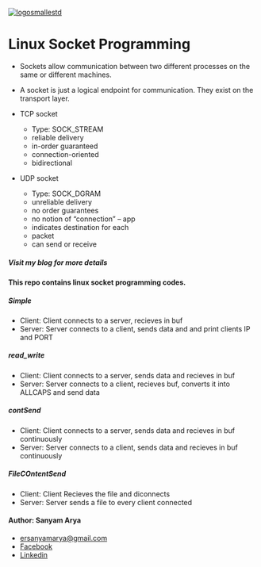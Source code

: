 [![logosmallestd](https://user-images.githubusercontent.com/28115284/28752842-881291c0-7546-11e7-9277-bd89186ca933.png)](https://github.com/ersanyamarya)

# Linux Socket Programming

* Sockets allow communication between two different processes on the same or different machines.
* A socket is just a logical endpoint for communication. They exist on the transport layer. 

* TCP socket
	* Type: SOCK_STREAM
	* reliable delivery
	* in-order guaranteed
	* connection-oriented
	* bidirectional
	
* UDP socket
	* Type: SOCK_DGRAM
	* unreliable delivery
	* no order guarantees
	* no notion of “connection” – app
	* indicates destination for each
	* packet
	* can send or receive
	
##### Visit my blog for more details

#### This repo contains linux socket programming codes.

##### Simple
* Client: Client connects to a server, recieves in buf 
* Server: Server connects to a client, sends data and and print clients IP and PORT

##### read_write
* Client: Client connects to a server, sends data and recieves in buf
* Server: Server connects to a client, recieves buf, converts it into ALLCAPS and send data

##### contSend
* Client: Client connects to a server, sends data and recieves in buf continuously
* Server: Server connects to a client, sends data and recieves in buf continuously

##### FileCOntentSend
* Client: Client Recieves the file and diconnects
* Server: Server sends a file to every client connected

#### Author: Sanyam Arya
* ersanyamarya@gmail.com
* [Facebook](https://www.facebook.com/er.sanyam.arya)
* [Linkedin](https://www.linkedin.com/in/sanyam-arya-077ab638/)
